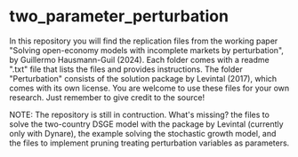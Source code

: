 # two_parameter_perturbation
In this repository you will find the replication files from the working paper "Solving open-economy models with incomplete markets by perturbation", by Guillermo Hausmann-Guil (2024). 
Each folder comes with a readme ".txt" file that lists the files and provides instructions. 
The folder "Perturbation" consists of the solution package by Levintal (2017), which comes with its own license. 
You are welcome to use these files for your own research. Just remember to give credit to the source!

NOTE: The repository is still in contruction. What's missing? the files to solve the two-country DSGE model with the package by Levintal (currently only with Dynare), the example solving the stochastic growth model, and the files to implement pruning treating perturbation variables as parameters.
